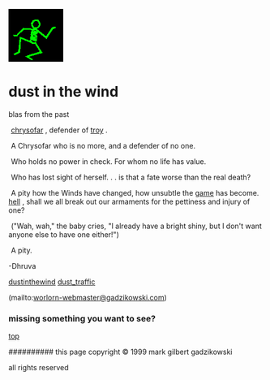 ![dancer](assets/dancer.gif)

# dust in the wind



 blas from the past

![xparent](assets/xparent.gif)   [chrysofar](chrysofar.md) , defender of  [troy](troy.md) . 

 ![xparent](assets/xparent.gif)  A Chrysofar who is no more, and a defender of no one. 

 ![xparent](assets/xparent.gif)  Who holds no power in check. For whom no life has value. 

 ![xparent](assets/xparent.gif)  Who has lost sight of herself. . . is that a fate worse than the real death? 


 


 ![xparent](assets/xparent.gif)  A pity how the Winds have changed, how unsubtle the  [game](game.md)  has become.  [hell](hell.md) , shall we all break out our armaments for the pettiness and injury of one? 


 ![xparent](assets/xparent.gif)  ("Wah, wah," the baby cries, "I already have a bright shiny, but I don't want anyone else to have one either!") 


 ![xparent](assets/xparent.gif)  A pity. 


-Dhruva 







  [dustinthewind](dustinthewind.md)  [dust_traffic](dust_traffic.md) 

 (mailto:worlorn-webmaster@gadzikowski.com) 

 
### missing something you want to see?



 [top](#top) 

 
########## this page copyright © 1999 mark gilbert gadzikowski

 all rights reserved